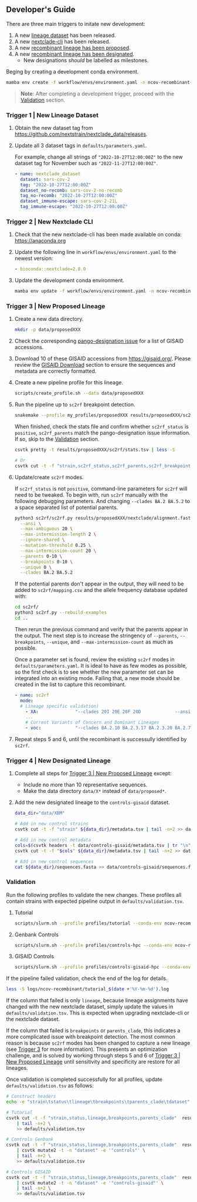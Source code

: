 ## Developer's Guide

There are three main triggers to initate new development:

1. A new [lineage dataset](https://github.com/nextstrain/nextclade_data/releases) has been released.
1. A new [nextclade-cli](https://github.com/nextstrain/nextclade/releases) has been released.
1. A new [recombinant lineage has been proposed](https://github.com/cov-lineages/pango-designation/issues?q=recombinant).
1. A new [recombinant lineage has been designated](https://github.com/cov-lineages/pango-designation/milestones).
    - New designations _should_ be labelled as milestones.

Beging by creating a development conda environment.

```bash
mamba env create -f workflow/envs/environment.yaml -n ncov-recombinant-dev
```

> **Note**: After completing a development trigger, proceed with the <a href="development.html#validation">Validation</a> section.

### Trigger 1 | New Lineage Dataset

1. Obtain the new dataset tag from <https://github.com/nextstrain/nextclade_data/releases>.

1. Update all 3 dataset tags in `defaults/parameters.yaml`.

    For example, change all strings of `"2022-10-27T12:00:00Z"` to the new dataset tag for November such as `"2022-11-27T12:00:00Z"`.

    ```yaml
    - name: nextclade_dataset
      dataset: sars-cov-2
      tag: "2022-10-27T12:00:00Z"
      dataset_no-recomb: sars-cov-2-no-recomb
      tag_no-recomb: "2022-10-27T12:00:00Z"
      dataset_immune-escape: sars-cov-2-21L
      tag_immune-escape: "2022-10-27T12:00:00Z"
    ```

### Trigger 2 | New Nextclade CLI

1. Check that the new nextclade-cli has been made available on conda: <https://anaconda.org>
1. Update the following line in `workflow/envs/environment.yaml` to the newest version:

    ```yaml
    - bioconda::nextclade=2.8.0
    ```

1. Update the development conda environment.

    ```bash
    mamba env update -f workflow/envs/environment.yaml -n ncov-recombinant-dev
    ```

### Trigger 3 | New Proposed Lineage

1. Create a new data directory.

    ```bash
    mkdir -p data/proposedXXX
    ```

1. Check the corresponding [pango-designation issue](https://github.com/cov-lineages/pango-designation/issues?q=recombinant) for a list of GISAID accessions.

1. Download 10 of these GISAID accessions from <https://gisaid.org/>. Please review the <a href="controls.html#gisaid">GISAID Download</a> section to ensure the sequences and metadata are correctly formatted.

1. Create a new pipeline profile for this lineage.

    ```bash
    scripts/create_profile.sh --data data/proposedXXX
    ```

1. Run the pipeline up to `sc2rf` breakpoint detection.

    ```bash
    snakemake --profile my_profiles/proposedXXX results/proposedXXX/sc2rf/stats.tsv
    ```

    When finished, check the stats file and confirm whether `sc2rf_status` is `positive`, `sc2rf_parents` match the pango-designation issue information. If so, skip to the <a href="development.html#validation">Validation</a> section.

    ```bash
    csvtk pretty -t results/proposedXXX/sc2rf/stats.tsv | less -S

    # Or
    csvtk cut -t -f "strain,sc2rf_status,sc2rf_parents,sc2rf_breakpoints" results/XBB/sc2rf/stats.tsv
    ```

1. Update/create `sc2rf` modes.  

    If `sc2rf_status` is not `positive`, command-line parameters for `sc2rf` will need to be tweaked. To begin with, run `sc2rf` manually with the following debugging parameters. And changing `--clades BA.2 BA.5.2` to a space separated list of potential parents.

    ```bash
    python3 sc2rf/sc2rf.py results/proposedXXX/nextclade/alignment.fasta \
      --ansi \
      --max-ambiguous 20 \
      --max-intermission-length 2 \
      --ignore-shared \
      --mutation-threshold 0.25 \
      --max-intermission-count 20 \
      --parents 0-10 \
      --breakpoints 0-10 \
      --unique 0 \
      --clades BA.2 BA.5.2
    ```

    If the potential parents don't appear in the output, they will need to be added to `sc2rf/mapping.csv` and the allele frequency database updated with:

    ```bash
    cd sc2rf/
    python3 sc2rf.py --rebuild-examples
    cd ..
    ```

    Then rerun the previous command and verify that the parents appear in the output. The next step is to increase the stringency of `--parents`, `--breakpoints`, `--unique`, and `--max-intermission-count` as much as possible.

    Once a parameter set is found, review the existing `sc2rf` modes in `defaults/parameters.yaml`. It is ideal to have as few modes as possible, so the first check is to see whether the new parameter set can be integrated into an existing mode. Failing that, a new mode should be created in the list to capture this recombinant.

    ```yaml
    - name: sc2rf
      mode:
      # Lineage specific validation)
        - XA:              "--clades 20I 20E 20F 20D             --ansi --parents 2   --breakpoints 1-3  --unique 2 --max-ambiguous 20 --max-intermission-length 2 --max-intermission-count 3  --ignore-shared --mutation-threshold 0.25"
        ...
        # Current Variants of Concern and Dominant Lineages
        - voc:             "--clades BA.2.10 BA.2.3.17 BA.2.3.20 BA.2.75 BA.4.6 BA.5.2 BA.5.3 XBB --ansi --parents 2-4 --breakpoints 1-5 --unique 1 --max-ambiguous 20 --max-intermission-length 2 --max-intermission-count 3  --ignore-shared --mutation-threshold 0.25"
    ```

1. Repeat steps 5 and 6, until the recombinant is successully identified by `sc2rf`.

### Trigger 4 | New Designated Lineage

1. Complete all steps for <a href="development.html#trigger-3-new-proposed-lineage">Trigger 3 | New Proposed Lineage</a> except:

    - Include no more than 10 representative sequences.
    - Make the data directory `data/X*` instead of `data/proposed*`.

1. Add the new designated lineage to the `controls-gisaid` dataset.

    ```bash
    data_dir="data/XBM"

    # Add in new control strains
    csvtk cut -t -f "strain" ${data_dir}/metadata.tsv | tail -n+2 >> data/controls-gisaid/strains.txt

    # Add in new control metadata
    cols=$(csvtk headers -t data/controls-gisaid/metadata.tsv | tr "\n" "," | sed 's/,$/\n/g')
    csvtk cut -t -f "$cols" ${data_dir}/metadata.tsv | tail -n+2 >> data/controls-gisaid/metadata.tsv  

    # Add in new control sequences
    cat ${data_dir}/sequences.fasta >> data/controls-gisaid/sequences.fasta
    ```

### Validation

Run the following profiles to validate the new changes. These profiles all contain strains with expected pipeline output in `defaults/validation.tsv`.

1. Tutorial

    ```bash
    scripts/slurm.sh --profile profiles/tutorial --conda-env ncov-recombinant-dev
    ```

2. Genbank Controls

    ```bash
    scripts/slurm.sh --profile profiles/controls-hpc --conda-env ncov-recombinant-dev
    ```

3. GISAID Controls

    ```bash
    scripts/slurm.sh --profile profiles/controls-gisaid-hpc --conda-env ncov-recombinant-dev
    ```

If the pipeline failed validation, check the end of the log for details.

```bash
less -S logs/ncov-recombinant/tutorial_$(date +'%Y-%m-%d').log
```

If the column that failed is only `lineage`, because lineage assignments have changed with the new nextclade dataset, simply update the values in `defaults/validation.tsv`. This is expected when upgrading nextclade-cli or the nextclade dataset.

If the column that failed is `breakpoints` or `parents_clade`, this indicates a more complicated issue with breakpoint detection. The most common reason is because `sc2rf` modes has been changed to capture a new lineage (see <a href="development.html#trigger-3-new-proposed-lineage">Trigger 3</a> for more information). This presents an optimization challenge, and is solved by working through steps 5 and 6 of <a href="development.html#trigger-3-new-proposed-lineage">Trigger 3 | New Proposed Lineage</a> until sensitivity and specificity are restore for all lineages.

Once validation is completed successfully for all profiles, update `defaults/validation.tsv` as follows:

```bash
# Construct headers
echo -e "strain\tstatus\tlineage\tbreakpoints\tparents_clade\tdataset" > defaults/validation.tsv

# Tutorial
csvtk cut -t -f "strain,status,lineage,breakpoints,parents_clade"  results/tutorial/linelists/linelist.tsv \
    | tail -n+2 \
    >> defaults/validation.tsv

# Controls Genbank
csvtk cut -t -f "strain,status,lineage,breakpoints,parents_clade"  results/controls/linelists/linelist.tsv \
    | csvtk mutate2 -t -n "dataset" -e '"controls"' \
    | tail -n+2 \
    >> defaults/validation.tsv

# Controls GISAID
csvtk cut -t -f "strain,status,lineage,breakpoints,parents_clade"  results/controls-gisaid/linelists/linelist.tsv \
    | csvtk mutate2 -t -n "dataset" -e '"controls-gisaid"' \
    | tail -n+2 \
    >> defaults/validation.tsv
```

